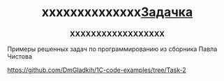 <h1 align="center">xxxxxxxxxxxxxx<a href="https://github.com/DmGladkih/1C-code-examples.git/" target="_blank">Задачка</a> 

<h3 align="center">ХХХХХХХХХХХХХХХХХХ</h3>

Примеры решенных задач по программированию из сборника Павла Чистова

https://github.com/DmGladkih/1C-code-examples/tree/Task-2

